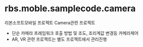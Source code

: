 # rbs.moble.samplecode.camera

리본소프트모바일 프로젝트 Camera관련 프로젝트
* 단순 카메라 프레임워크 호출 방법 및 조도, 조리계값 변경등 카메라제어
* AR, VR 관련 프로젝트는 별도 프로젝트에서 관리진행

